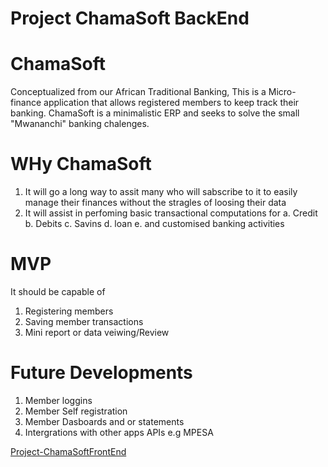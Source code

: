 # Project ChamaSoft BackEnd

# ChamaSoft
Conceptualized from our African Traditional Banking, This is a Micro-finance application that allows registered members to keep track their banking.
ChamaSoft is a minimalistic ERP and seeks to solve the small "Mwananchi" banking chalenges.

# WHy ChamaSoft
1. It will go a long way to assit many who will sabscribe to it to easily manage their finances without the stragles of loosing their data
2. It will assist in perfoming basic transactional computations for 
   a. Credit
   b. Debits
   c. Savins
   d. loan
   e. and customised banking activities

# MVP
It should be capable of
1. Registering members
2. Saving member transactions
3. Mini report or data veiwing/Review
   
# Future Developments
1. Member loggins
2. Member Self registration
3. Member Dasboards and or statements
4. Intergrations with other apps APIs e.g MPESA

<a href="https://github.com/nitramnek/Project-ChamaSoftFrontEnd" target="_blank">Project-ChamaSoftFrontEnd</a>
